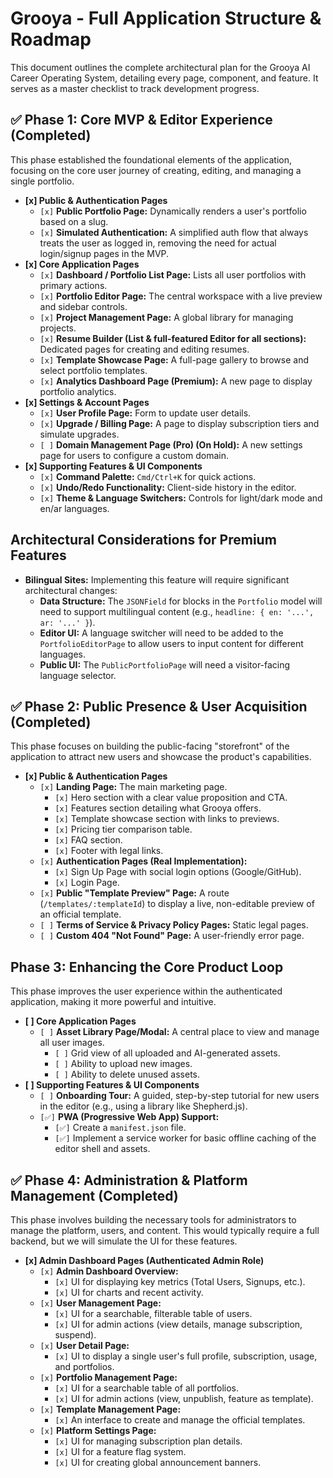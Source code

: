 # Grooya - Full Application Structure & Roadmap

This document outlines the complete architectural plan for the Grooya AI Career Operating System, detailing every page, component, and feature. It serves as a master checklist to track development progress.

## ✅ Phase 1: Core MVP & Editor Experience (Completed)

This phase established the foundational elements of the application, focusing on the core user journey of creating, editing, and managing a single portfolio.

-   **[x] Public & Authentication Pages**
    -   `[x]` **Public Portfolio Page:** Dynamically renders a user's portfolio based on a slug.
    -   `[x]` **Simulated Authentication:** A simplified auth flow that always treats the user as logged in, removing the need for actual login/signup pages in the MVP.
-   **[x] Core Application Pages**
    -   `[x]` **Dashboard / Portfolio List Page:** Lists all user portfolios with primary actions.
    -   `[x]` **Portfolio Editor Page:** The central workspace with a live preview and sidebar controls.
    -   `[x]` **Project Management Page:** A global library for managing projects.
    -   `[x]` **Resume Builder (List & full-featured Editor for all sections):** Dedicated pages for creating and editing resumes.
    -   `[x]` **Template Showcase Page:** A full-page gallery to browse and select portfolio templates.
    -   `[x]` **Analytics Dashboard Page (Premium):** A new page to display portfolio analytics.
-   **[x] Settings & Account Pages**
    -   `[x]` **User Profile Page:** Form to update user details.
    -   `[x]` **Upgrade / Billing Page:** A page to display subscription tiers and simulate upgrades.
    -   `[ ]` **Domain Management Page (Pro) (On Hold):** A new settings page for users to configure a custom domain.
-   **[x] Supporting Features & UI Components**
    -   `[x]` **Command Palette:** `Cmd/Ctrl+K` for quick actions.
    -   `[x]` **Undo/Redo Functionality:** Client-side history in the editor.
    -   `[x]` **Theme & Language Switchers:** Controls for light/dark mode and en/ar languages.

## Architectural Considerations for Premium Features

-   **Bilingual Sites:** Implementing this feature will require significant architectural changes:
    -   **Data Structure:** The `JSONField` for blocks in the `Portfolio` model will need to support multilingual content (e.g., `headline: { en: '...', ar: '...' }`).
    -   **Editor UI:** A language switcher will need to be added to the `PortfolioEditorPage` to allow users to input content for different languages.
    -   **Public UI:** The `PublicPortfolioPage` will need a visitor-facing language selector.

## ✅ Phase 2: Public Presence & User Acquisition (Completed)

This phase focuses on building the public-facing "storefront" of the application to attract new users and showcase the product's capabilities. 

-   **[x] Public & Authentication Pages**
    -   `[x]` **Landing Page:** The main marketing page.
        -   `[x]` Hero section with a clear value proposition and CTA.
        -   `[x]` Features section detailing what Grooya offers.
        -   `[x]` Template showcase section with links to previews.
        -   `[x]` Pricing tier comparison table.
        -   `[x]` FAQ section.
        -   `[x]` Footer with legal links.
    -   `[x]` **Authentication Pages (Real Implementation):**
        -   `[x]` Sign Up Page with social login options (Google/GitHub).
        -   `[x]` Login Page.
    -   `[x]` **Public "Template Preview" Page:** A route (`/templates/:templateId`) to display a live, non-editable preview of an official template.
    -   `[ ]` **Terms of Service & Privacy Policy Pages:** Static legal pages.
    -   `[ ]` **Custom 404 "Not Found" Page:** A user-friendly error page.

## Phase 3: Enhancing the Core Product Loop

This phase improves the user experience within the authenticated application, making it more powerful and intuitive.

-   **[ ] Core Application Pages**
    -   `[ ]` **Asset Library Page/Modal:** A central place to view and manage all user images.
        -   `[ ]` Grid view of all uploaded and AI-generated assets.
        -   `[ ]` Ability to upload new images.
        -   `[ ]` Ability to delete unused assets.
-   **[ ] Supporting Features & UI Components**
    -   `[ ]` **Onboarding Tour:** A guided, step-by-step tutorial for new users in the editor (e.g., using a library like Shepherd.js).
    -   `[✅]` **PWA (Progressive Web App) Support:**
        -   `[✅]` Create a `manifest.json` file.
        -   `[✅]` Implement a service worker for basic offline caching of the editor shell and assets.

## ✅ Phase 4: Administration & Platform Management (Completed)

This phase involves building the necessary tools for administrators to manage the platform, users, and content. This would typically require a full backend, but we will simulate the UI for these features.

-   **[x] Admin Dashboard Pages (Authenticated Admin Role)**
    -   `[x]` **Admin Dashboard Overview:**
        -   `[x]` UI for displaying key metrics (Total Users, Signups, etc.).
        -   `[x]` UI for charts and recent activity.
    -   `[x]` **User Management Page:**
        -   `[x]` UI for a searchable, filterable table of users.
        -   `[x]` UI for admin actions (view details, manage subscription, suspend).
    -   `[x]` **User Detail Page:**
        -   `[x]` UI to display a single user's full profile, subscription, usage, and portfolios.
    -   `[x]` **Portfolio Management Page:**
        -   `[x]` UI for a searchable table of all portfolios.
        -   `[x]` UI for admin actions (view, unpublish, feature as template).
    -   `[x]` **Template Management Page:**
        -   `[x]` An interface to create and manage the official templates.
    -   `[x]` **Platform Settings Page:**
        -   `[x]` UI for managing subscription plan details.
        -   `[x]` UI for a feature flag system.
        -   `[x]` UI for creating global announcement banners.
